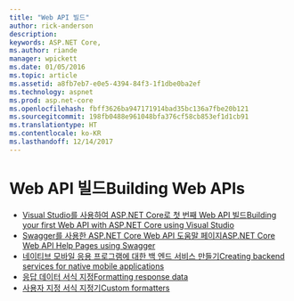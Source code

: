```yaml
---
title: "Web API 빌드"
author: rick-anderson
description: 
keywords: ASP.NET Core,
ms.author: riande
manager: wpickett
ms.date: 01/05/2016
ms.topic: article
ms.assetid: a8fb7eb7-e0e5-4394-84f3-1f1dbe0ba2ef
ms.technology: aspnet
ms.prod: asp.net-core
ms.openlocfilehash: fbff3626ba947171914bad35bc136a7fbe20b121
ms.sourcegitcommit: 198fb0488e961048bfa376cf58cb853ef1d1cb91
ms.translationtype: HT
ms.contentlocale: ko-KR
ms.lasthandoff: 12/14/2017
---
```

# <a name="building-web-apis"></a><span data-ttu-id="25600-103">Web API 빌드</span><span class="sxs-lookup"><span data-stu-id="25600-103">Building Web APIs</span></span>

* [<span data-ttu-id="25600-104">Visual Studio를 사용하여 ASP.NET Core로 첫 번째 Web API 빌드</span><span class="sxs-lookup"><span data-stu-id="25600-104">Building your first Web API with ASP.NET Core using Visual Studio</span></span>](../../tutorials/first-web-api.md)
* [<span data-ttu-id="25600-105">Swagger를 사용한 ASP.NET Core Web API 도움말 페이지</span><span class="sxs-lookup"><span data-stu-id="25600-105">ASP.NET Core Web API Help Pages using Swagger</span></span>](../../tutorials/web-api-help-pages-using-swagger.md)
* [<span data-ttu-id="25600-106">네이티브 모바일 응용 프로그램에 대한 백 엔드 서비스 만들기</span><span class="sxs-lookup"><span data-stu-id="25600-106">Creating backend services for native mobile applications</span></span>](../../mobile/native-mobile-backend.md)
* [<span data-ttu-id="25600-107">응답 데이터 서식 지정</span><span class="sxs-lookup"><span data-stu-id="25600-107">Formatting response data</span></span>](../models/formatting.md)
* [<span data-ttu-id="25600-108">사용자 지정 서식 지정기</span><span class="sxs-lookup"><span data-stu-id="25600-108">Custom formatters</span></span>](../advanced/custom-formatters.md)

